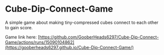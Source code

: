 # Cube-Dip-Connect-Game
A simple game about making tiny-compressed cubes connect to each other to gain score.


Game link here:  [https://github.com/GooberHeads6297/Cube-Dip-Connect-Game/actions/runs/15090104862](https://gooberheads6297.github.io/Cube-Dip-Connect-Game/)
